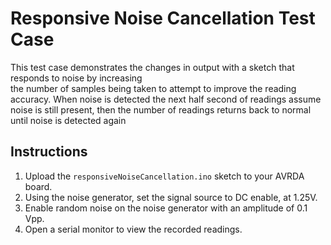 # Responsive Noise Cancellation Test Case
This test case demonstrates the changes in output with a sketch that responds to noise by increasing  
the number of samples being taken to attempt to improve the reading accuracy. When noise is detected 
the next half second of readings assume noise is still present, then the number of readings returns 
back to normal until noise is detected again

## Instructions
1. Upload the `responsiveNoiseCancellation.ino` sketch to your AVRDA board.
2. Using the noise generator, set the signal source to DC enable, at 1.25V.
3. Enable random noise on the noise generator with an amplitude of 0.1 Vpp. 
4. Open a serial monitor to view the recorded readings.